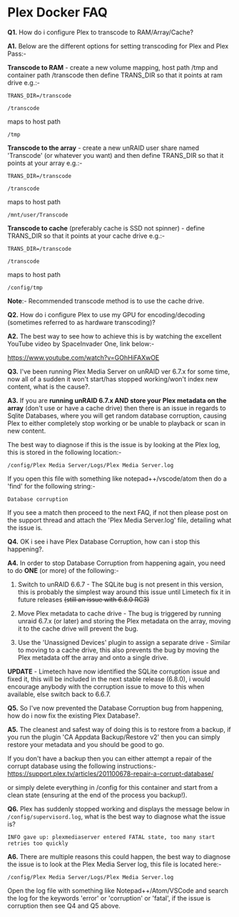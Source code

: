 # **Plex Docker FAQ**

**Q1.** How do i configure Plex to transcode to RAM/Array/Cache?

**A1.** Below are the different options for setting transcoding for Plex and Plex Pass:-

**Transcode to RAM** - create a new volume mapping, host path /tmp and container path /transcode then define TRANS_DIR so that it points at ram drive e.g.:-

```TRANS_DIR=/transcode```

```/transcode```

maps to host path

```/tmp```

**Transcode to the array** - create a new unRAID user share named 'Transcode' (or whatever you want) and then define TRANS_DIR so that it points at your array e.g.:-

```TRANS_DIR=/transcode```

```/transcode```

maps to host path

```/mnt/user/Transcode```

**Transcode to cache** (preferably cache is SSD not spinner) - define TRANS_DIR so that it points at your cache drive e.g.:-

```TRANS_DIR=/transcode```

```/transcode```

maps to host path

```/config/tmp```

**Note**:- Recommended transcode method is to use the cache drive.

**Q2.** How do i configure Plex to use my GPU for encoding/decoding (sometimes referred to as hardware transcoding)?

**A2.** The best way to see how to achieve this is by watching the excellent YouTube video by SpaceInvader One, link below:-

https://www.youtube.com/watch?v=GOhHiFAXwOE

**Q3.** I've been running Plex Media Server on unRAID ver 6.7.x for some time, now all of a sudden it won't start/has stopped working/won't index new content, what is the cause?.

**A3.** If you are **running unRAID 6.7.x AND store your Plex metadata on the array** (don't use or have a cache drive) then there is an issue in regards to Sqlite Databases, where you will get random database corruption, causing Plex to either completely stop working or be unable to playback or scan in new content. 

The best way to diagnose if this is the issue is by looking at the Plex log, this is stored in the following location:-

```
/config/Plex Media Server/Logs/Plex Media Server.log
```

If you open this file with something like notepad++/vscode/atom then do a 'find' for the following string:-

```
Database corruption
```

If you see a match then proceed to the next FAQ, if not then please post on the support thread and attach the 'Plex Media Server.log' file, detailing what the issue is.

**Q4.** OK i see i have Plex Database Corruption, how can i stop this happening?.

**A4.** In order to stop Database Corruption from happening again, you need to do **ONE** (or more) of the following:-

1. Switch to unRAID 6.6.7 - The SQLite bug is not present in this version, this is probably the simplest way around this issue until Limetech fix it in future releases ~~(still an issue with 6.8.0 RC3)~~

2. Move Plex metadata to cache drive - The bug is triggered by running unraid 6.7.x (or later) and storing the Plex metadata on the array, moving it to the cache drive will prevent the bug.

3. Use the 'Unassigned Devices' plugin to assign a separate drive - Similar to moving to a cache drive, this also prevents the bug by moving the Plex metadata off the array and onto a single drive.

**UPDATE** - Limetech have now identified the SQLite corruption issue and fixed it, this will be included in the next stable release (6.8.0), i would encourage anybody with the corruption issue to move to this when available, else switch back to 6.6.7.

**Q5.** So I've now prevented the Database Corruption bug from happening, how do i now fix the existing Plex Database?.

**A5.** The cleanest and safest way of doing this is to restore from a backup, if you run the plugin 'CA Appdata Backup/Restore v2' then you can simply restore your metadata and you should be good to go. 

If you don't have a backup then you can either attempt a repair of the corrupt database using the following instructions:- 
https://support.plex.tv/articles/201100678-repair-a-corrupt-database/

or simply delete everything in /config for this container and start from a clean state (ensuring at the end of the process you backup!).

**Q6.** Plex has suddenly stopped working and displays the message below in ```/config/supervisord.log```, what is the best way to diagnose what the issue is?

```
INFO gave up: plexmediaserver entered FATAL state, too many start retries too quickly
```

**A6.** There are multiple reasons this could happen, the best way to diagnose the issue is to look at the Plex Media Server log, this file is located here:-

```
/config/Plex Media Server/Logs/Plex Media Server.log
```

Open the log file with something like Notepad++/Atom/VSCode and search the log for the keywords 'error' or 'corruption' or 'fatal', if the issue is corruption then see Q4 and Q5 above.